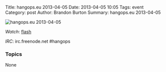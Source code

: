 Title: hangops.eu 2013-04-05
Date: 2013-04-05 10:05
Tags: event
Category: post
Author: Brandon Burton
Summary: hangops.eu 2013-04-05

![hangops.eu 2013-04-05](http://i.ytimg.com/vi/QmMmjDnrfk8/3.jpg)

_Watch_: [flash](https://www.youtube.com/v/QmMmjDnrfk8?version=3&f=user_uploads&app=youtube_gdata)

_IRC_: irc.freenode.net #hangops

### Topics
None
